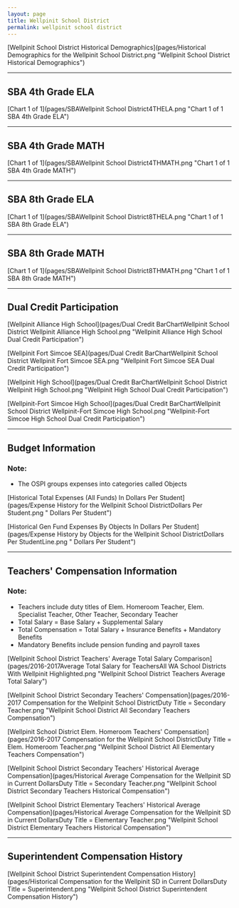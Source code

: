 ```yaml
---
layout: page
title: Wellpinit School District
permalink: wellpinit school district
---
```



[Wellpinit School District Historical Demographics](pages/Historical Demographics for the Wellpinit School District.png "Wellpinit School District Historical Demographics")

___

## SBA 4th Grade ELA

[Chart 1 of 1](pages/SBAWellpinit School District4THELA.png "Chart 1 of 1 SBA 4th Grade ELA")


___

## SBA 4th Grade MATH

[Chart 1 of 1](pages/SBAWellpinit School District4THMATH.png "Chart 1 of 1 SBA 4th Grade MATH")


___

## SBA 8th Grade ELA

[Chart 1 of 1](pages/SBAWellpinit School District8THELA.png "Chart 1 of 1 SBA 8th Grade ELA")


___

## SBA 8th Grade MATH

[Chart 1 of 1](pages/SBAWellpinit School District8THMATH.png "Chart 1 of 1 SBA 8th Grade MATH")


___

## Dual Credit Participation

[Wellpinit Alliance High School](pages/Dual Credit BarChartWellpinit School District Wellpinit Alliance High School.png "Wellpinit Alliance High School Dual Credit Participation")

[Wellpinit Fort Simcoe SEA](pages/Dual Credit BarChartWellpinit School District Wellpinit Fort Simcoe SEA.png "Wellpinit Fort Simcoe SEA Dual Credit Participation")

[Wellpinit High School](pages/Dual Credit BarChartWellpinit School District Wellpinit High School.png "Wellpinit High School Dual Credit Participation")

[Wellpinit-Fort Simcoe High School](pages/Dual Credit BarChartWellpinit School District Wellpinit-Fort Simcoe High School.png "Wellpinit-Fort Simcoe High School Dual Credit Participation")


___

## Budget Information
### Note:
- The OSPI groups expenses into categories called Objects

[Historical Total Expenses (All Funds) In Dollars Per Student](pages/Expense History for the Wellpinit School DistrictDollars Per Student.png " Dollars Per Student")

[Historical Gen Fund Expenses By Objects In Dollars Per Student](pages/Expense History by Objects for the Wellpinit School DistrictDollars Per StudentLine.png " Dollars Per Student")


___

## Teachers' Compensation Information
### Note:
- Teachers include duty titles of Elem. Homeroom Teacher, Elem. Specialist Teacher, Other Teacher, Secondary Teacher
- Total Salary = Base Salary + Supplemental Salary
- Total Compensation = Total Salary + Insurance Benefits + Mandatory Benefits
- Mandatory Benefits include pension funding and payroll taxes

[Wellpinit School District Teachers' Average Total Salary Comparison](pages/2016-2017Average Total Salary for TeachersAll WA School Districts With Wellpinit Highlighted.png "Wellpinit School District Teachers Average Total Salary")

[Wellpinit School District Secondary Teachers' Compensation](pages/2016-2017 Compensation for the Wellpinit School DistrictDuty Title = Secondary Teacher.png "Wellpinit School District All Secondary Teachers Compensation")

[Wellpinit School District Elem. Homeroom Teachers' Compensation](pages/2016-2017 Compensation for the Wellpinit School DistrictDuty Title = Elem. Homeroom Teacher.png "Wellpinit School District All Elementary Teachers Compensation")

[Wellpinit School District Secondary Teachers' Historical Average Compensation](pages/Historical Average Compensation for the Wellpinit SD in Current DollarsDuty Title = Secondary Teacher.png "Wellpinit School District Secondary Teachers Historical Compensation")

[Wellpinit School District Elementary Teachers' Historical Average Compensation](pages/Historical Average Compensation for the Wellpinit SD in Current DollarsDuty Title = Elementary Teacher.png "Wellpinit School District Elementary Teachers Historical Compensation")


___

## Superintendent Compensation History

[Wellpinit School District Superintendent Compensation History](pages/Historical Compensation for the Wellpinit SD in Current DollarsDuty Title = Superintendent.png "Wellpinit School District Superintendent Compensation History")

